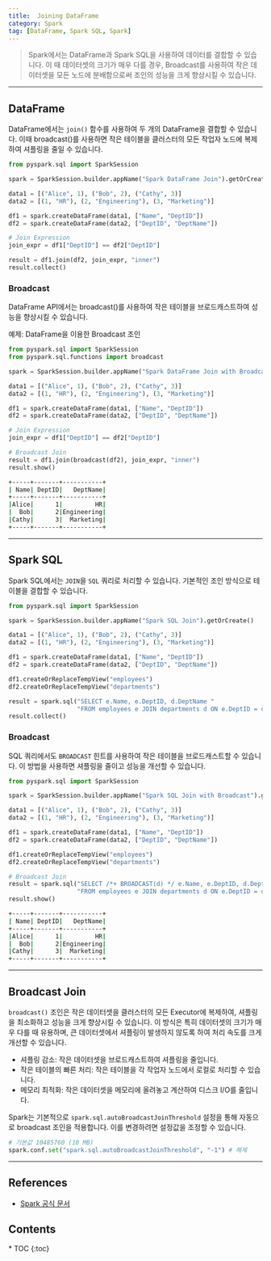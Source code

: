 ```yaml
---
title:  Joining DataFrame
category: Spark
tag: [DataFrame, Spark SQL, Spark]
---
```


> Spark에서는 DataFrame과 Spark SQL을 사용하여 데이터를 결합할 수 있습니다. 이 때 데이터셋의 크기가 매우 다를 경우, Broadcast를 사용하여 작은 데이터셋을 모든 노드에 분배함으로써 조인의 성능을 크게 향상시킬 수 있습니다.

---

## DataFrame
DataFrame에서는 `join()` 함수를 사용하여 두 개의 DataFrame을 결합할 수 있습니다. 이때 broadcast()를 사용하면 작은 테이블을 클러스터의 모든 작업자 노드에 복제하여 셔플링을 줄일 수 있습니다.

```python
from pyspark.sql import SparkSession

spark = SparkSession.builder.appName("Spark DataFrame Join").getOrCreate()

data1 = [("Alice", 1), ("Bob", 2), ("Cathy", 3)]
data2 = [(1, "HR"), (2, "Engineering"), (3, "Marketing")]

df1 = spark.createDataFrame(data1, ["Name", "DeptID"])
df2 = spark.createDataFrame(data2, ["DeptID", "DeptName"])

# Join Expression
join_expr = df1["DeptID"] == df2["DeptID"]

result = df1.join(df2, join_expr, "inner")
result.collect()
```

### Broadcast
DataFrame API에서는 broadcast()를 사용하여 작은 테이블을 브로드캐스트하여 성능을 향상시킬 수 있습니다.

예제: DataFrame을 이용한 Broadcast 조인
```python
from pyspark.sql import SparkSession
from pyspark.sql.functions import broadcast

spark = SparkSession.builder.appName("Spark DataFrame Join with Broadcast").getOrCreate()

data1 = [("Alice", 1), ("Bob", 2), ("Cathy", 3)]
data2 = [(1, "HR"), (2, "Engineering"), (3, "Marketing")]

df1 = spark.createDataFrame(data1, ["Name", "DeptID"])
df2 = spark.createDataFrame(data2, ["DeptID", "DeptName"])

# Join Expression
join_expr = df1["DeptID"] == df2["DeptID"]

# Broadcast Join
result = df1.join(broadcast(df2), join_expr, "inner")
result.show()
```

```bash
+-----+-------+-----------+
| Name| DeptID|   DeptName|
+-----+-------+-----------+
|Alice|      1|         HR|
|  Bob|      2|Engineering|
|Cathy|      3|  Marketing|
+-----+-------+-----------+
```

---

## Spark SQL
Spark SQL에서는 `JOIN`을 `SQL` 쿼리로 처리할 수 있습니다. 기본적인 조인 방식으로 테이블을 결합할 수 있습니다.

```python
from pyspark.sql import SparkSession

spark = SparkSession.builder.appName("Spark SQL Join").getOrCreate()

data1 = [("Alice", 1), ("Bob", 2), ("Cathy", 3)]
data2 = [(1, "HR"), (2, "Engineering"), (3, "Marketing")]

df1 = spark.createDataFrame(data1, ["Name", "DeptID"])
df2 = spark.createDataFrame(data2, ["DeptID", "DeptName"])

df1.createOrReplaceTempView("employees")
df2.createOrReplaceTempView("departments")

result = spark.sql("SELECT e.Name, e.DeptID, d.DeptName "
                   "FROM employees e JOIN departments d ON e.DeptID = d.DeptID")
result.collect()
```

### Broadcast
SQL 쿼리에서도 `BROADCAST` 힌트를 사용하여 작은 테이블을 브로드캐스트할 수 있습니다. 이 방법을 사용하면 셔플링을 줄이고 성능을 개선할 수 있습니다.

```python
from pyspark.sql import SparkSession

spark = SparkSession.builder.appName("Spark SQL Join with Broadcast").getOrCreate()

data1 = [("Alice", 1), ("Bob", 2), ("Cathy", 3)]
data2 = [(1, "HR"), (2, "Engineering"), (3, "Marketing")]

df1 = spark.createDataFrame(data1, ["Name", "DeptID"])
df2 = spark.createDataFrame(data2, ["DeptID", "DeptName"])

df1.createOrReplaceTempView("employees")
df2.createOrReplaceTempView("departments")

# Broadcast Join
result = spark.sql("SELECT /*+ BROADCAST(d) */ e.Name, e.DeptID, d.DeptName "
                   "FROM employees e JOIN departments d ON e.DeptID = d.DeptID")
result.show()
```

```bash
+-----+-------+-----------+
| Name| DeptID|   DeptName|
+-----+-------+-----------+
|Alice|      1|         HR|
|  Bob|      2|Engineering|
|Cathy|      3|  Marketing|
+-----+-------+-----------+
```

---

## Broadcast Join
`broadcast()` 조인은 작은 데이터셋을 클러스터의 모든 Executor에 복제하여, 셔플링을 최소화하고 성능을 크게 향상시킬 수 있습니다. 이 방식은 특히 데이터셋의 크기가 매우 다를 때 유용하며, 큰 데이터셋에서 셔플링이 발생하지 않도록 하여 처리 속도를 크게 개선할 수 있습니다.

- 셔플링 감소: 작은 데이터셋을 브로드캐스트하여 셔플링을 줄입니다.
- 작은 테이블의 빠른 처리: 작은 테이블을 각 작업자 노드에서 로컬로 처리할 수 있습니다.
- 메모리 최적화: 작은 데이터셋을 메모리에 올려놓고 계산하여 디스크 I/O를 줄입니다.

Spark는 기본적으로 `spark.sql.autoBroadcastJoinThreshold` 설정을 통해 자동으로 broadcast 조인을 적용합니다. 이를 변경하려면 설정값을 조정할 수 있습니다.
```python
# 기본값 10485760 (10 MB)
spark.conf.set("spark.sql.autoBroadcastJoinThreshold", "-1") # 해제
```

---

## References
- [Spark 공식 문서](https://spark.apache.org/docs/latest/)

<nav class="post-toc" markdown="1">
  <h2>Contents</h2>
* TOC
{:toc}
</nav>
